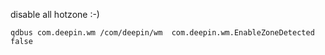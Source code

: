disable all hotzone :-)

`qdbus com.deepin.wm /com/deepin/wm  com.deepin.wm.EnableZoneDetected false`
